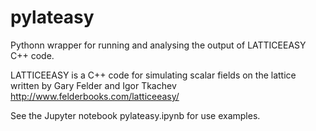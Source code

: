 # pylateasy
Pythonn wrapper for running and analysing the output of LATTICEEASY C++ code.

LATTICEEASY is a C++ code for simulating scalar fields on the lattice written by Gary Felder and Igor Tkachev
http://www.felderbooks.com/latticeeasy/

See the Jupyter notebook pylateasy.ipynb for use examples.